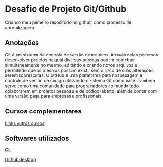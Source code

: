 # Desafio de Projeto Git/Github
Criando meu primeiro repositório no github, como processo de aprendizagem.
## Anotações
Git é um sistema de controle de versão de arquivos. Através deles podemos desenvolver projetos na qual diversas pessoas podem contribuir simultaneamente no mesmo, editando e criando novos arquivos e permitindo que os mesmos possam existir sem o risco de suas alterações serem sobrescritas.
O GitHub é uma plataforma para hospedagem e controle de versão de código utilizando o sistema Git como base. Também serve como uma comunidade para programadores do mundo todo colaborarem em projetos pessoais e de código-aberto, além de contar com uma versão paga para empresas e profissionais.
## Cursos complementares
[Links outros cursos](https://www.cursoemvideo.com/)

## **Softwares utilizados**

[Git](https://git-scm.com/)

[Github desktop](https://desktop.github.com/)



